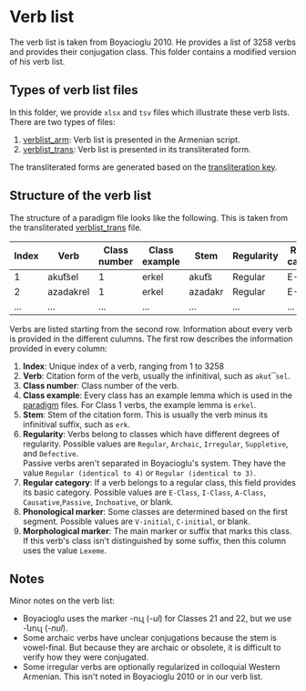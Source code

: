 # Verb list

The verb list is taken from Boyacioglu 2010. He provides a list of 3258 verbs and provides their conjugation class. This folder contains a modified version of his verb list.

## Types of verb list files

In this folder, we provide `xlsx` and `tsv` files which illustrate these verb lists.  There are two types of files:
1) [verblist_arm](verblist_tsv/verblist_arm.tsv): Verb list is presented in the Armenian script.
2) [verblist_trans](verblist_tsv/verblist_trans.tsv): Verb list is presented in its transliterated form.

The transliterated forms are generated based on  the [transliteration key](../transliteration.md).
## Structure of the verb list

The structure of a paradigm file looks like the following. This is taken from the transliterated [verblist_trans](verblist_tsv/verblist_trans.tsv) file.

|Index	|Verb|	Class number|	Class example|	Stem|	Regularity|	Regular category|	Phonological marker|	Morphological marker| 
|-	|-|	- |	- |	-|	-|	 -|	- |	- |	  
1|	akut͡sel|	1|	erkel|	akut͡s|	Regular| 	E-Class| 	V-initial| -el	|	
2|	azadakrel|	1|	erkel|	azadakr	|Regular|	E-Class	|V-initial| -el	|
|...	|...|... |... |...|	...| ...|...  |... |	 

Verbs are listed starting from the second row. Information about every verb is provided in the different culumns. The first row describes the information provided in every column:

1) **Index**: Unique index of a verb, ranging from 1 to 3258
1) **Verb**: Citation form of the verb, usually the infinitival, such as `akut͡sel`.
1) **Class number**: Class number of the verb.
1) **Class example**: Every class has an example lemma which is used in the [paradigm](../paradigms) files. For Class 1 verbs, the example lemma is `erkel`.
1) **Stem**: Stem of the citation form. This is usually the verb minus its infinitival suffix, such as `erk`.
1) **Regularity**: Verbs belong to  classes which have different degrees of regularity. Possible values are `Regular`, `Archaic`, `Irregular`, `Suppletive`, and `Defective`.  
Passive verbs aren't separated in Boyacioglu's system. They have the value `Regular (identical to 4)` or `Regular (identical to 3)`.
1) **Regular category**: If a verb belongs to a regular class, this field provides its basic category. Possible values are `E-Class`, `I-Class`, `A-Class`, `Causative`,`Passive`,  `Inchoative`, or blank.
1) **Phonological marker**: Some classes are determined based on the first segment. Possible values are `V-initial`, `C-initial`, or blank.
1) **Morphological marker**: The main marker or suffix that marks this class. If this verb's class isn't distinguished by some suffix, then this column uses the value `Lexeme`.

## Notes

Minor notes on the verb list:
- Boyacioglu uses the marker -ուլ (*-ul*) for Classes 21 and 22, but we use -նուլ (*-nul*).
- Some archaic verbs have unclear conjugations because the stem is vowel-final. But because they are archaic or obsolete, it is difficult to verify how they were conjugated.
- Some irregular verbs are optionally regularized in colloquial Western Armenian. This isn't noted in Boyacioglu 2010 or in our verb list.
